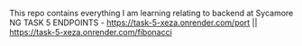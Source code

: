 ﻿This repo contains everything I am learning relating to backend at Sycamore NG
TASK 5 ENDPOINTS - https://task-5-xeza.onrender.com/port   ||   https://task-5-xeza.onrender.com/fibonacci
